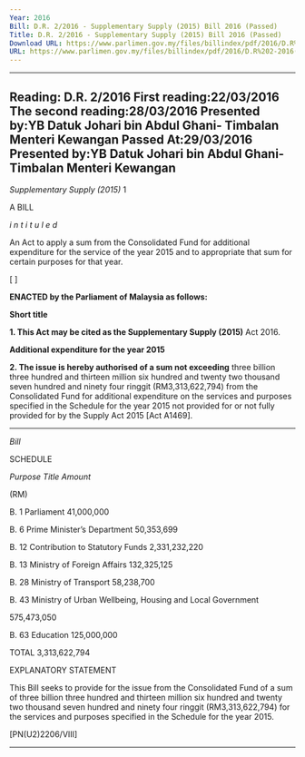 ```yaml
---
Year: 2016
Bill: D.R. 2/2016 - Supplementary Supply (2015) Bill 2016 (Passed)
Title: D.R. 2/2016 - Supplementary Supply (2015) Bill 2016 (Passed)
Download URL: https://www.parlimen.gov.my/files/billindex/pdf/2016/D.R%202-2016(BI).pdf
URL: https://www.parlimen.gov.my/files/billindex/pdf/2016/D.R%202-2016(BI).pdf
---
```

---
Reading:
D.R. 2/2016
First reading:22/03/2016
The second reading:28/03/2016
Presented by:YB Datuk Johari bin Abdul Ghani- Timbalan Menteri Kewangan
Passed At:29/03/2016
Presented by:YB Datuk Johari bin Abdul Ghani- Timbalan Menteri Kewangan
---

_Supplementary Supply (2015)_ 1

A BILL

_i n t i t u l e d_

An Act to apply a sum from the Consolidated Fund for additional
expenditure for the service of the year 2015 and to appropriate
that sum for certain purposes for that year.

[ ]

**ENACTED by the Parliament of Malaysia as follows:**

**Short title**

**1. This Act may be cited as the Supplementary Supply (2015)**
Act 2016.

**Additional expenditure for the year 2015**

**2. The issue is hereby authorised of a sum not exceeding**
three billion three hundred and thirteen million six hundred
and twenty two thousand seven hundred and ninety four ringgit
(RM3,313,622,794) from the Consolidated Fund for additional
expenditure on the services and purposes specified in the Schedule
for the year 2015 not provided for or not fully provided for by
the Supply Act 2015 [Act A1469].


-----

_Bill_

SCHEDULE

_Purpose_ _Title_ _Amount_

(RM)

B. 1 Parliament 41,000,000

B. 6 Prime Minister’s Department 50,353,699

B. 12 Contribution to Statutory Funds 2,331,232,220

B. 13 Ministry of Foreign Affairs 132,325,125

B. 28 Ministry of Transport 58,238,700


B. 43 Ministry of Urban Wellbeing, Housing and
Local Government


575,473,050


B. 63 Education 125,000,000

TOTAL 3,313,622,794

EXPLANATORY STATEMENT

This Bill seeks to provide for the issue from the Consolidated Fund of a sum
of three billion three hundred and thirteen million six hundred and twenty two
thousand seven hundred and ninety four ringgit (RM3,313,622,794) for the
services and purposes specified in the Schedule for the year 2015.

[PN(U2)2206/VIII]


-----

